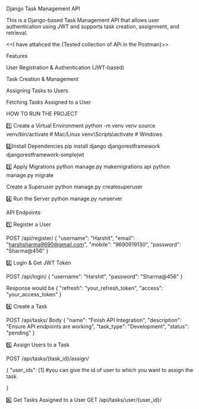Django Task Management API

This is a Django-based Task Management API that allows user authentication using JWT and supports task creation, assignment, and retrieval.

<<I have attahced the {Tested collection of APi in the Postman}>>

Features

User Registration & Authentication (JWT-based)

Task Creation & Management

Assigning Tasks to Users

Fetching Tasks Assigned to a User

HOW TO RUN THE PROJECT 

1️⃣ Create a Virtual Environment
python -m venv venv
source venv/bin/activate  # Mac/Linux
venv\Scripts\activate  # Windows

2️⃣Install Dependencies
pip install django djangorestframework djangorestframework-simplejwt

3️⃣ Apply Migrations
python manage.py makemigrations api
python manage.py migrate

Create a Superuser
python manage.py createsuperuser

4️⃣ Run the Server
python manage.py runserver

API Endpoints

1️⃣ Register a User

POST /api/register/
{
    "username": "Harshit",
    "email": "harshsharma9690@gmail.com",
    "mobile": "9690919130",
    "password": "Sharma@456"
}

2️⃣ Login & Get JWT Token

POST /api/login/
{
    "username": "Harshit",
    "password": "Sharma@456"
}

Response would be 
{
    "refresh": "your_refresh_token",
    "access": "your_access_token"
}

4️⃣ Create a Task

POST /api/tasks/
Body
{
    "name": "Finish API Integration",
    "description": "Ensure API endpoints are working",
    "task_type": "Development",
    "status": "pending"
}

5️⃣ Assign Users to a Task

POST /api/tasks/{task_id}/assign/

{
    "user_ids": [1]  #you can give the id of user to which you want to assign the task 
    
}

6️⃣ Get Tasks Assigned to a User
GET /api/tasks/user/{user_id}/
